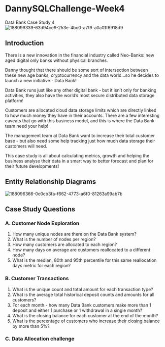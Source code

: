 # DannySQLChallenge-Week4
Data Bank Case Study 4
![188099339-63d94ce9-253e-4bc0-a7f9-a0a01f6918d9](https://github.com/khoatna065/DannySQLChallenge-Week4/assets/167158955/dd9ce4ad-c53c-4817-81e7-af177a117b77)
## Introduction
There is a new innovation in the financial industry called Neo-Banks: new aged digital only banks without physical branches.

Danny thought that there should be some sort of intersection between these new age banks, cryptocurrency and the data world…so he decides to launch a new initiative - Data Bank!

Data Bank runs just like any other digital bank - but it isn’t only for banking activities, they also have the world’s most secure distributed data storage platform!

Customers are allocated cloud data storage limits which are directly linked to how much money they have in their accounts. There are a few interesting caveats that go with this business model, and this is where the Data Bank team need your help!

The management team at Data Bank want to increase their total customer base - but also need some help tracking just how much data storage their customers will need.

This case study is all about calculating metrics, growth and helping the business analyse their data in a smart way to better forecast and plan for their future developments!

## Entity Relationship Diagrams
![188096366-0c0cb3fa-f662-4773-a6f0-81263a99ab7b](https://github.com/khoatna065/DannySQLChallenge-Week4/assets/167158955/fda98fc4-fbe0-4579-ab77-82a89125b561)

## Case Study Questions

### A. Customer Node Exploration
1. How many unique nodes are there on the Data Bank system?
3. What is the number of nodes per region?
4. How many customers are allocated to each region?
5. How many days on average are customers reallocated to a different node?
6. What is the median, 80th and 95th percentile for this same reallocation days metric for each region?
### B. Customer Transactions 
1. What is the unique count and total amount for each transaction type?
2. What is the average total historical deposit counts and amounts for all customers?
3. For each month - how many Data Bank customers make more than 1 deposit and either 1 purchase or 1 withdrawal in a single month?
4. What is the closing balance for each customer at the end of the month?
5. What is the percentage of customers who increase their closing balance by more than 5%?
### C. Data Allocation challenge
